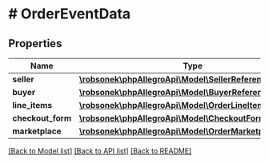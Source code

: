 # # OrderEventData

## Properties

Name | Type | Description | Notes
------------ | ------------- | ------------- | -------------
**seller** | [**\robsonek\phpAllegroApi\Model\SellerReference**](SellerReference.md) |  |
**buyer** | [**\robsonek\phpAllegroApi\Model\BuyerReference**](BuyerReference.md) |  |
**line_items** | [**\robsonek\phpAllegroApi\Model\OrderLineItem[]**](OrderLineItem.md) |  |
**checkout_form** | [**\robsonek\phpAllegroApi\Model\CheckoutFormReference**](CheckoutFormReference.md) |  | [optional]
**marketplace** | [**\robsonek\phpAllegroApi\Model\OrderMarketplace**](OrderMarketplace.md) |  | [optional]

[[Back to Model list]](../../README.md#models) [[Back to API list]](../../README.md#endpoints) [[Back to README]](../../README.md)
